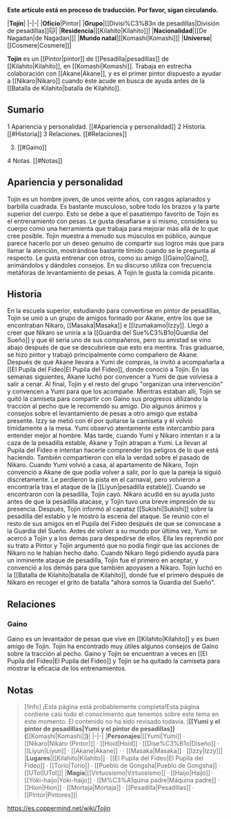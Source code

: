 **Este artículo está en proceso de traducción. Por favor, sigan circulando.**


|**Tojin**|
|-|-|
|**Oficio**|Pintor|
|**Grupo**|[[Divisi%C3%B3n de pesadillas\|División de pesadillas]]🐱︎|
|**Residencia**|[[Kilahito\|Kilahito]]|
|**Nacionalidad**|[[De Nagadan\|de Nagadan]]|
|**Mundo natal**|[[Komashi\|Komashi]]|
|**Universo**|[[Cosmere\|Cosmere]]|

**Tojin** es un [[Pintor\|pintor]] de [[Pesadilla\|pesadillas]] de [[Kilahito\|Kilahito]], en [[Komashi\|Komashi]]. Trabaja en estrecha colaboración con [[Akane\|Akane]], y es el primer pintor dispuesto a ayudar a [[Nikaro\|Nikaro]] cuando éste acude en busca de ayuda antes de la [[Batalla de Kilahito\|batalla de Kilahito]].

## Sumario

1 Apariencia y personalidad. [[#Apariencia y personalidad]] 
2 Historia. [[#Historia]] 
3 Relaciones. [[#Relaciones]] 

3. [[#Gaino]] 


4 Notas. [[#Notas]] 


## Apariencia y personalidad
Tojin es un hombre joven, de unos veinte años, con rasgos aplanados y barbilla cuadrada. Es bastante musculoso, sobre todo los brazos y la parte superior del cuerpo. Esto se debe a que el pasatiempo favorito de Tojin es el entrenamiento con pesas. Le gusta desafiarse a sí mismo, considera su cuerpo como una herramienta que trabaja para mejorar más allá de lo que cree posible. Tojin muestra a menudo sus músculos en público, aunque parece hacerlo por un deseo genuino de compartir sus logros más que para llamar la atención, mostrándose bastante tímido cuando se le pregunta al respecto. Le gusta entrenar con otros, como su amigo [[Gaino\|Gaino]], animándolos y dándoles consejos. En su discurso utiliza con frecuencia metáforas de levantamiento de pesas. A Tojin le gusta la comida picante.

## Historia
En la escuela superior, estudiando para convertirse en pintor de pesadillas, Tojin se unió a un grupo de amigos formado por Akane, entre los que se encontraban Nikaro, [[Masaka\|Masaka]] e [[Izumakamo\|Izzy]]. Llegó a creer que Nikaro se uniría a la [[Guardia del Sue%C3%B1o\|Guardia del Sueño]] y que él sería uno de sus compañeros, pero su amistad se vino abajo después de que se descubriese que esto era mentira. Tras graduarse, se hizo pintor y trabajó principalmente como compañero de Akane.
Después de que Akane llevara a Yumi de compras, la invitó a acompañarla a [[El Pupila del Fideo\|El Pupila del Fideo]], donde conoció a Tojin. En las semanas siguientes, Akane luchó por convencer a Yumi de que volviesa a salir a cenar. Al final, Tojin y el resto del grupo "organizan una intervención" y convencen a Yumi para que los acompañe. Mientras estaban allí, Tojin se quitó la camiseta para compartir con Gaino sus progresos utilizando la tracción al pecho que le recomendó su amigo. Dio algunos ánimos y consejos sobre el levantamiento de pesas a otro amigo que estaba presente. Izzy se metió con él por quitarse la camiseta y él volvió tímidamente a la mesa. Yumi observó atentamente este intercambio para entender mejor al hombre.
Más tarde, cuando Yumi y Nikaro intentan ir a la caza de la pesadilla estable, Akane y Tojin atrapan a Yumi. La llevan al Pupila del Fideo e intentan hacerle comprender los peligros de lo que está haciendo. También compartieron con ella la verdad sobre el pasado de Nikaro. Cuando Yumi volvió a casa, al apartamento de Nikaro, Tojin convenció a Akane de que podía volver a salir, por lo que la pareja la siguió discretamente. Le perdieron la pista en el carnaval, pero volvieron a encontrarla tras el ataque de la [[Liyun\|pesadilla estable]]. Cuando se encontraron con la pesadilla, Tojin cayó. Nikaro acudió en su ayuda justo antes de que la pesadilla atacase, y Tojin tuvo una breve impresión de su presencia. Después, Tojin informó al capataz [[Sukishi\|Sukishi]] sobre la pesadilla del establo y le mostró la escena del ataque. Se reunió con el resto de sus amigos en el Pupila del Fideo después de que se convocase a la Guardia del Sueño.
Antes de volver a su mundo por última vez, Yumi se acercó a Tojin y a los demás para despedirse de ellos. Ella les reprendió por su trato a Pintor y Tojin argumentó que no podía fingir que las acciones de Nikaro no le habían hecho daño. Cuando Nikaro llegó pidiendo ayuda para un inminente ataque de pesadilla, Tojin fue el primero en aceptar, y convenció a los demás para que también apoyasen a Nikaro. Tojin luchó en la [[Batalla de Kilahito\|batalla de Kilahito]], donde fue el primero después de Nikaro en recoger el grito de batalla "ahora somos la Guardia del Sueño".

## Relaciones
### Gaino
Gaino es un levantador de pesas que vive en [[Kilahito\|Kilahito]] y es buen amigo de Tojin. Tojin ha encontrado muy útiles algunos consejos de Gaino sobre la tracción al pecho. Gaino y Tojin se encuentran a veces en [[El Pupila del Fideo\|El Pupila del Fideo]] y Tojin se ha quitado la camiseta para mostrar la eficacia de los entrenamientos.

## Notas

> [!info] ¡Esta página está probablemente completa!Esta página contiene casi todo el conocimiento que tenemos sobre este tema en este momento.
El contenido no ha sido revisado todavía.
|**[[Yumi y el pintor de pesadillas\|Yumi y el pintor de pesadillas]] (**[[Komashi\|Komashi]]**)**|
|-|-|
|**Personajes**|[[Yumi\|Yumi]] · [[Nikaro\|Nikaro (Pintor)]] · [[Hoid\|Hoid]] · [[Dise%C3%B1o\|Diseño]] · [[Liyun\|Liyun]] · [[Akane\|Akane]] ·  · [[Masaka\|Masaka]] · [[Izzy\|Izzy]]|
|**Lugares**|[[Kilahito\|Kilahito]] · [[El Pupila del Fideo\|El Pupila del Fideo]] · [[Torio\|Torio]] · [[Pueblo de Gongsha\|Pueblo de Gongsha]] · [[UTol\|UTol]]|
|**Magia**|[[Virtuosismo\|Virtuosismo]] · [[Haijo\|Haijo]] · [[Yoki-haijo\|Yoki-haijo]] · [[M%C3%A1quina padre\|Máquina padre]] · [[Hion\|Hion]] · [[Mortaja\|Mortaja]] · [[Pesadilla\|Pesadillas]] · [[Pintor\|Pintores]]|



https://es.coppermind.net/wiki/Tojin